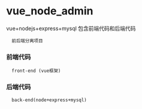 # vue_node_admin
vue+nodejs+express+mysql 包含前端代码和后端代码

```shell
  前后端分离项目
```

### 前端代码

```shell
  front-end (vue框架)
 ```
 
 ### 后端代码
 
 ```shell
   back-end(node+express+mysql)
 ```
